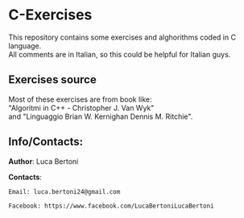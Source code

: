 # C-Exercises
This repository contains some exercises and alghorithms coded in C language.  
All comments are in Italian, so this could be helpful for Italian guys.

## Exercises source  
Most of these exercises are from book like:  
"Algoritmi in C++ - Christopher J. Van Wyk"  
and "Linguaggio Brian W. Kernighan Dennis M. Ritchie".

## Info/Contacts:  
**Author**: Luca Bertoni


**Contacts**:

	Email: luca.bertoni24@gmail.com

	Facebook: https://www.facebook.com/LucaBertoniLucaBertoni
